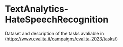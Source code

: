 # TextAnalytics-HateSpeechRecognition

Dataset and description of the tasks avaliable in (https://www.evalita.it/campaigns/evalita-2023/tasks/)
